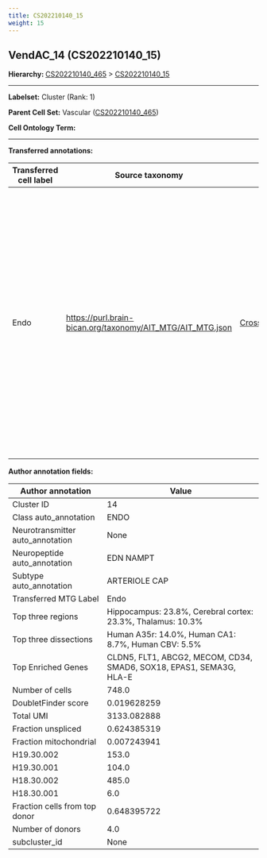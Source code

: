 ```yaml
---
title: CS202210140_15
weight: 15
---
```

## VendAC_14 (CS202210140_15)
<b>Hierarchy: </b>
[CS202210140_465](https://purl.brain-bican.org/taxonomy/CS202210140#CS202210140_465) >
[CS202210140_15](https://purl.brain-bican.org/taxonomy/CS202210140#CS202210140_15)

---


**Labelset:** Cluster (Rank: 1)

**Parent Cell Set:** Vascular ([CS202210140_465](https://purl.brain-bican.org/taxonomy/CS202210140#CS202210140_465))



**Cell Ontology Term:** 

[MARKER GENES.]: #


---

[TRANSFERRED ANNOTATIONS.]: #


**Transferred annotations:**

| Transferred cell label | Source taxonomy | Source node accession | Algorithm name | Comment |
|------------------------|-----------------|-----------------------|----------------|---------|
|Endo|https://purl.brain-bican.org/taxonomy/AIT_MTG/AIT_MTG.json|[CrossArea_subclass:48e48631ba](https://purl.brain-bican.org/taxonomy/AIT_MTG#CrossArea_subclass_48e48631ba)||We performed PCA (50 components) on our full dataset, trained a random forest classifier (scikit-learn, class_ weight=‘balanced’, max_depth=50) on the MTG labels, and then predicted labels for all cells. We labeled each cluster with the mode of its constituent cells if two conditions were met: more than 0.8 of predicted labels matched the mode, and the mean probability of these pre- dictions was greater than 0.8.|

[AUTHOR ANNOTATION FIELDS.]: #


**Author annotation fields:**

| Author annotation | Value |
|-------------------|-------|
|Cluster ID|14|
|Class auto_annotation|ENDO|
|Neurotransmitter auto_annotation|None|
|Neuropeptide auto_annotation|EDN NAMPT|
|Subtype auto_annotation|ARTERIOLE CAP|
|Transferred MTG Label|Endo|
|Top three regions|Hippocampus: 23.8%, Cerebral cortex: 23.3%, Thalamus: 10.3%|
|Top three dissections|Human A35r: 14.0%, Human CA1: 8.7%, Human CBV: 5.5%|
|Top Enriched Genes|CLDN5, FLT1, ABCG2, MECOM, CD34, SMAD6, SOX18, EPAS1, SEMA3G, HLA-E|
|Number of cells|748.0|
|DoubletFinder score|0.019628259|
|Total UMI|3133.082888|
|Fraction unspliced|0.624385319|
|Fraction mitochondrial|0.007243941|
|H19.30.002|153.0|
|H19.30.001|104.0|
|H18.30.002|485.0|
|H18.30.001|6.0|
|Fraction cells from top donor|0.648395722|
|Number of donors|4.0|
|subcluster_id|None|
